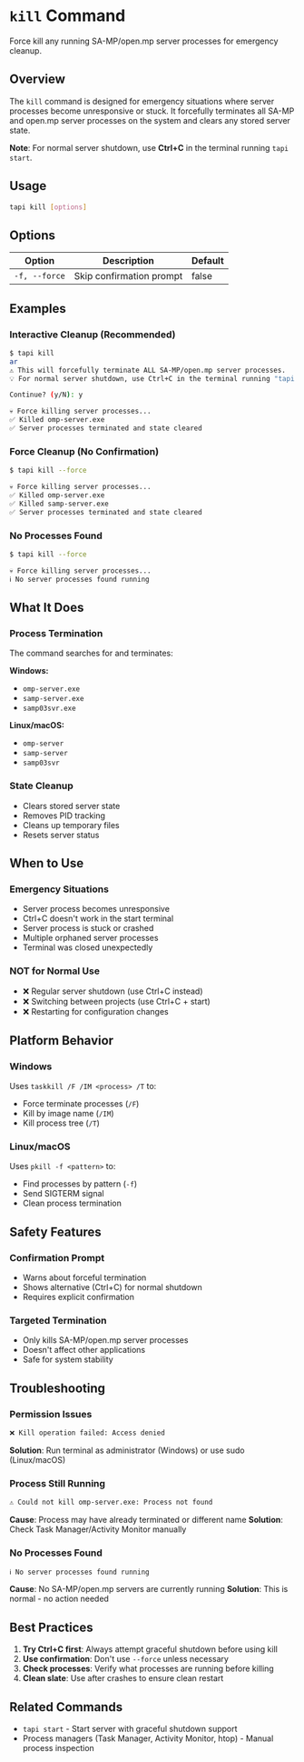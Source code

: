 # `kill` Command

Force kill any running SA-MP/open.mp server processes for emergency cleanup.

## Overview

The `kill` command is designed for emergency situations where server processes become unresponsive or stuck. It forcefully terminates all SA-MP and open.mp server processes on the system and clears any stored server state.

**Note**: For normal server shutdown, use **Ctrl+C** in the terminal running `tapi start`.

## Usage

```bash
tapi kill [options]
```

## Options

| Option | Description | Default |
|--------|-------------|---------|
| `-f, --force` | Skip confirmation prompt | false |

## Examples

### Interactive Cleanup (Recommended)

```bash
$ tapi kill
ar
⚠️ This will forcefully terminate ALL SA-MP/open.mp server processes.
💡 For normal server shutdown, use Ctrl+C in the terminal running "tapi start"

Continue? (y/N): y

💀 Force killing server processes...
✅ Killed omp-server.exe
✅ Server processes terminated and state cleared
```

### Force Cleanup (No Confirmation)

```bash
$ tapi kill --force

💀 Force killing server processes...
✅ Killed omp-server.exe
✅ Killed samp-server.exe
✅ Server processes terminated and state cleared
```

### No Processes Found

```bash
$ tapi kill --force

💀 Force killing server processes...
ℹ️ No server processes found running
```

## What It Does

### Process Termination

The command searches for and terminates:

**Windows:**
- `omp-server.exe`
- `samp-server.exe` 
- `samp03svr.exe`

**Linux/macOS:**
- `omp-server`
- `samp-server`
- `samp03svr`

### State Cleanup

- Clears stored server state
- Removes PID tracking
- Cleans up temporary files
- Resets server status

## When to Use

### Emergency Situations

- Server process becomes unresponsive
- Ctrl+C doesn't work in the start terminal
- Server process is stuck or crashed
- Multiple orphaned server processes
- Terminal was closed unexpectedly

### NOT for Normal Use

- ❌ Regular server shutdown (use Ctrl+C instead)
- ❌ Switching between projects (use Ctrl+C + start)
- ❌ Restarting for configuration changes

## Platform Behavior

### Windows
Uses `taskkill /F /IM <process> /T` to:
- Force terminate processes (`/F`)
- Kill by image name (`/IM`)
- Kill process tree (`/T`)

### Linux/macOS  
Uses `pkill -f <pattern>` to:
- Find processes by pattern (`-f`)
- Send SIGTERM signal
- Clean process termination

## Safety Features

### Confirmation Prompt
- Warns about forceful termination
- Shows alternative (Ctrl+C) for normal shutdown
- Requires explicit confirmation

### Targeted Termination
- Only kills SA-MP/open.mp server processes
- Doesn't affect other applications
- Safe for system stability

## Troubleshooting

### Permission Issues
```bash
❌ Kill operation failed: Access denied
```
**Solution**: Run terminal as administrator (Windows) or use sudo (Linux/macOS)

### Process Still Running
```bash
⚠️ Could not kill omp-server.exe: Process not found
```
**Cause**: Process may have already terminated or different name
**Solution**: Check Task Manager/Activity Monitor manually

### No Processes Found
```bash
ℹ️ No server processes found running
```
**Cause**: No SA-MP/open.mp servers are currently running
**Solution**: This is normal - no action needed

## Best Practices

1. **Try Ctrl+C first**: Always attempt graceful shutdown before using kill
2. **Use confirmation**: Don't use `--force` unless necessary
3. **Check processes**: Verify what processes are running before killing
4. **Clean slate**: Use after crashes to ensure clean restart

## Related Commands

- `tapi start` - Start server with graceful shutdown support
- Process managers (Task Manager, Activity Monitor, htop) - Manual process inspection
